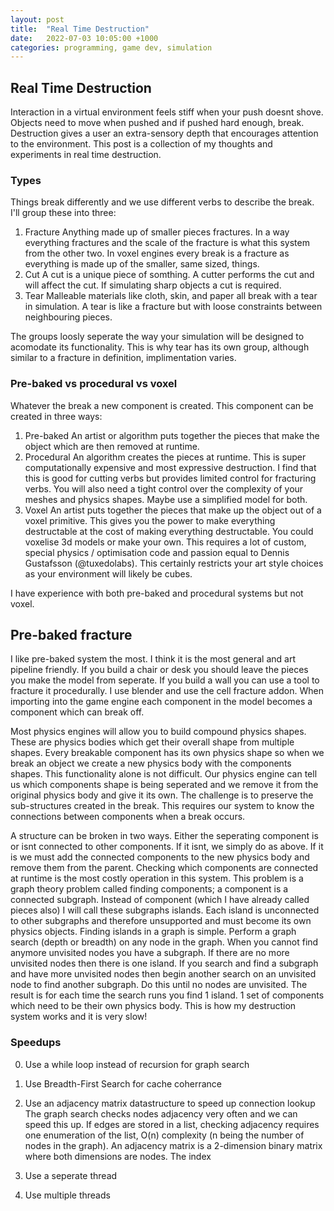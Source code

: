 ```yaml
---
layout: post
title:  "Real Time Destruction"
date:   2022-07-03 10:05:00 +1000
categories: programming, game dev, simulation
---
```


## Real Time Destruction
Interaction in a virtual environment feels stiff when your push doesnt shove. Objects need to move when pushed and if pushed hard enough, break. Destruction gives a user an extra-sensory depth that encourages attention to the environment. This post is a collection of my thoughts and experiments in real time destruction.

### Types
Things break differently and we use different verbs to describe the break. I'll group these into three:
1. Fracture
	Anything made up of smaller pieces fractures. In a way everything fractures and the scale of the fracture is what this system from the other two. In voxel engines every break is a fracture as everything is made up of the smaller, same sized, things.
2. Cut
	A cut is a unique piece of somthing. A cutter performs the cut and will affect the cut. If simulating sharp objects a cut is required.
3. Tear
	 Malleable materials like cloth, skin, and paper all break with a tear in simulation. A tear is like a fracture but with loose constraints between neighbouring pieces. 

The groups loosly seperate the way your simulation will be designed to acomodate its functionality. This is why tear has its own group, although similar to a fracture in definition, implimentation varies.

### Pre-baked vs procedural vs voxel
Whatever the break a new component is created. This component can be created in three ways:
1. Pre-baked
	An artist or algorithm puts together the pieces that make the object which are then removed at runtime.
2. Procedural
	An algorithm creates the pieces at runtime. This is super computationally expensive and most expressive destruction. I find that this is good for cutting verbs but provides limited control for fracturing verbs. You will also need a tight control over the complexity of your meshes and physics shapes. Maybe use a simplified model for both.
3. Voxel
	An artist puts together the pieces that make up the object out of a voxel primitive. This gives you the power to make everything destructable at the cost of making everything destructable. You could voxelise 3d models or make your own. This requires a lot of custom, special physics / optimisation code and passion equal to Dennis Gustafsson (@tuxedolabs). This certainly restricts your art style choices as your environment will likely be cubes.

I have experience with both pre-baked and procedural systems but not voxel.

## Pre-baked fracture
I like pre-baked system the most. I think it is the most general and art pipeline friendly. If you build a chair or desk you should leave the pieces you make the model from seperate. If you build a wall you can use a tool to fracture it procedurally. I use blender and use the cell fracture addon. When importing into the game engine each component in the model becomes a component which can break off. 

Most physics engines will allow you to build compound physics shapes. These are physics bodies which get their overall shape from multiple shapes. Every breakable component has its own physics shape so when we break an object we create a new physics body with the components shapes. This functionality alone is not difficult. Our physics engine can tell us which components shape is being seperated and we remove it from the original physics body and give it its own. The challenge is to preserve the sub-structures created in the break. This requires our system to know the connections between components when a break occurs.

A structure can be broken in two ways. Either the seperating component is or isnt connected to other components. If it isnt, we simply do as above. If it is we must add the connected components to the new physics body and remove them from the parent. Checking which components are connected at runtime is the most costly operation in this system. This problem is a graph theory problem called finding components; a component is a connected subgraph. Instead of component (which I have already called pieces also) I will call these subgraphs islands. Each island is unconnected to other subgraphs and therefore unsupported and must become its own physics objects. Finding islands in a graph is simple. Perform a graph search (depth or breadth) on any node in the graph. When you cannot find anymore unvisited nodes you have a subgraph. If there are no more unvisited nodes then there is one island. If you search and find a subgraph and have more unvisited nodes then begin another search on an unvisited node to find another subgraph. Do this until no nodes are unvisited. The result is for each time the search runs you find 1 island. 1 set of components which need to be their own physics body. This is how my destruction system works and it is very slow!

### Speedups
0) Use a while loop instead of recursion for graph search

1) Use Breadth-First Search for cache coherrance

2) Use an adjacency matrix datastructure to speed up connection lookup
The graph search checks nodes adjacency very often and we can speed this up. If edges are stored in a list, checking adjacency requires one enumeration of the list, O(n) complexity (n being the number of nodes in the graph). An adjacency matrix is a 2-dimension binary matrix where both dimensions are nodes. The index  

3) Use a seperate thread

4) Use multiple threads
